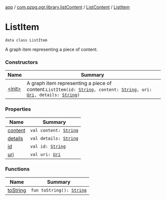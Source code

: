 [app](../../../index.md) / [com.pzpg.ogr.library.listContent](../../index.md) / [ListContent](../index.md) / [ListItem](./index.md)

# ListItem

`data class ListItem`

A graph item representing a piece of content.

### Constructors

| Name | Summary |
|---|---|
| [&lt;init&gt;](-init-.md) | A graph item representing a piece of content.`ListItem(id: `[`String`](https://kotlinlang.org/api/latest/jvm/stdlib/kotlin/-string/index.html)`, content: `[`String`](https://kotlinlang.org/api/latest/jvm/stdlib/kotlin/-string/index.html)`, uri: `[`Uri`](https://developer.android.com/reference/android/net/Uri.html)`, details: `[`String`](https://kotlinlang.org/api/latest/jvm/stdlib/kotlin/-string/index.html)`)` |

### Properties

| Name | Summary |
|---|---|
| [content](content.md) | `val content: `[`String`](https://kotlinlang.org/api/latest/jvm/stdlib/kotlin/-string/index.html) |
| [details](details.md) | `val details: `[`String`](https://kotlinlang.org/api/latest/jvm/stdlib/kotlin/-string/index.html) |
| [id](id.md) | `val id: `[`String`](https://kotlinlang.org/api/latest/jvm/stdlib/kotlin/-string/index.html) |
| [uri](uri.md) | `val uri: `[`Uri`](https://developer.android.com/reference/android/net/Uri.html) |

### Functions

| Name | Summary |
|---|---|
| [toString](to-string.md) | `fun toString(): `[`String`](https://kotlinlang.org/api/latest/jvm/stdlib/kotlin/-string/index.html) |
